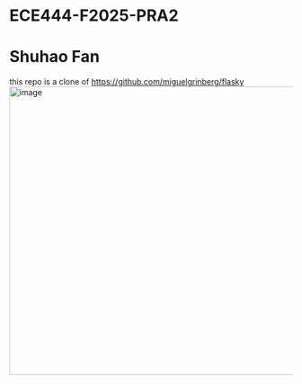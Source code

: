 # ECE444-F2025-PRA2
# Shuhao Fan
this repo is a clone of https://github.com/miguelgrinberg/flasky
<img width="1320" height="513" alt="image" src="https://github.com/user-attachments/assets/d286eb53-966e-46dc-8fb9-3228ebee4763" />
